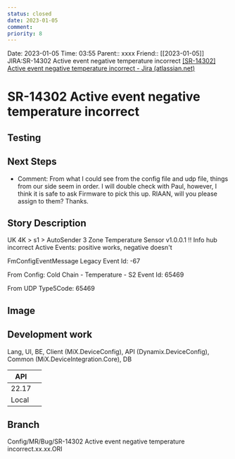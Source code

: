 ```yaml
---
status: closed
date: 2023-01-05
comment: 
priority: 8
---
```


Date: 2023-01-05 Time: 03:55
Parent:: xxxx
Friend:: [[2023-01-05]]
JIRA:SR-14302 Active event negative temperature incorrect
[[SR-14302] Active event negative temperature incorrect - Jira (atlassian.net)](https://csojiramixtelematics.atlassian.net/browse/SR-14302)

# SR-14302 Active event negative temperature incorrect

## Testing

## Next Steps

- Comment: From what I could see from the config file and udp file, things from our side seem in order. I will double check with Paul, however, I think it is safe to ask Firmware to pick this up. RIAAN, will you please assign to them? Thanks.

## Story Description

UK
4K > s1 > AutoSender 3 Zone Temperature Sensor v1.0.0.1
!! Info hub incorrect
Active Events: positive works, negative doesn't

FmConfigEventMessage
Legacy Event Id: -67

From Config:
Cold Chain - Temperature - S2
Event Id: 65469

From UDP
Type5Code: 65469


## Image

## Development work

Lang, UI, BE, Client (MiX.DeviceConfig), API (Dynamix.DeviceConfig), Common (MiX.DeviceIntegration.Core), DB

| API   |     |
| ----- | --- |
| 22.17 |     |
| Local |     |

## Branch
Config/MR/Bug/SR-14302 Active event negative temperature incorrect.xx.xx.ORI
